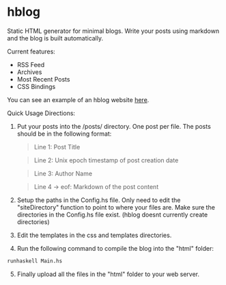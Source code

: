 hblog
=====

Static HTML generator for minimal blogs. Write your posts using markdown and the blog is built automatically.

Current features:
* RSS Feed 
* Archives 
* Most Recent Posts 
* CSS Bindings

You can see an example of an hblog website [here](http://www.latermuse.com).

Quick Usage Directions:

1. Put your posts into the /posts/ directory. One post per file. The posts should be in the following format:
    
    > Line 1: Post Title

    > Line 2: Unix epoch timestamp of post creation date
    
    > Line 3: Author Name
    
    > Line 4 -> eof: Markdown of the post content

2. Setup the paths in the Config.hs file. Only need to edit the "siteDirectory" function to point to where your files are. Make sure the directories in the Config.hs file exist. (hblog doesnt currently create directories)

3. Edit the templates in the css and templates directories.

4. Run the following command to compile the blog into the "html" folder:

```haskell
runhaskell Main.hs
```

5. Finally upload all the files in the "html" folder to your web server.
